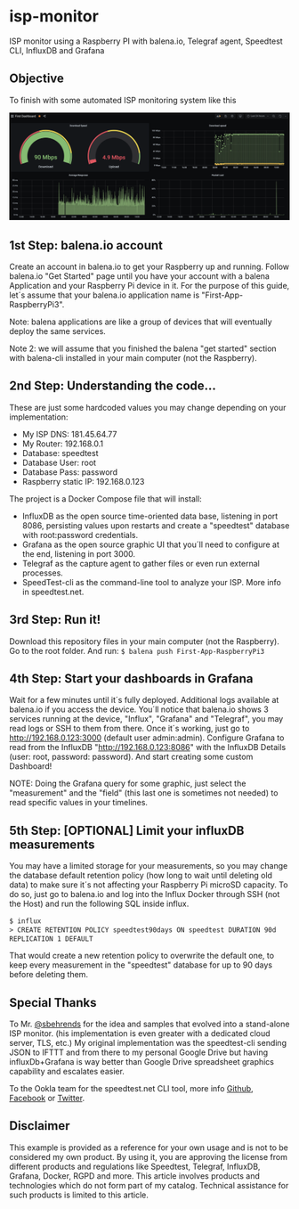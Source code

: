 # isp-monitor
ISP monitor using a Raspberry PI with balena.io, Telegraf agent, Speedtest CLI, InfluxDB and Grafana

## Objective
To finish with some automated ISP monitoring system like this

![Grafana Example](/grafana-example.png)

## 1st Step: balena.io account
Create an account in balena.io to get your Raspberry up and running.
Follow balena.io "Get Started" page until you have your account with a balena Application and your Raspberry Pi device in it.
For the purpose of this guide, let´s assume that your balena.io application name is "First-App-RaspberryPi3".

Note: balena applications are like a group of devices that will eventually deploy the same services.

Note 2: we will assume that you finished the balena "get started" section with balena-cli installed in your main computer (not the Raspberry).


## 2nd Step: Understanding the code...
These are just some hardcoded values you may change depending on your implementation:
- My ISP DNS: 181.45.64.77
- My Router: 192.168.0.1
- Database: speedtest
- Database User: root
- Database Pass: password
- Raspberry static IP: 192.168.0.123

The project is a Docker Compose file that will install:
- InfluxDB as the open source time-oriented data base, listening in port 8086, persisting values upon restarts and create a "speedtest" database with root:password credentials.
- Grafana as the open source graphic UI that you´ll need to configure at the end, listening in port 3000.
- Telegraf as the capture agent to gather files or even run external processes.
- SpeedTest-cli as the command-line tool to analyze your ISP. More info in speedtest.net.

## 3rd Step: Run it!
Download this repository files in your main computer (not the Raspberry).
Go to the root folder.
And run: 
```$ balena push First-App-RaspberryPi3```

## 4th Step: Start your dashboards in Grafana
Wait for a few minutes until it´s fully deployed.
Additional logs available at balena.io if you access the device.
You´ll notice that balena.io shows 3 services running at the device, "Influx", "Grafana" and "Telegraf", you may read logs or SSH to them from there.
Once it´s working, just go to http://192.168.0.123:3000 (default user admin:admin).
Configure Grafana to read from the InfluxDB "http://192.168.0.123:8086" with the InfluxDB Details (user: root, password: password).
And start creating some custom Dashboard!

NOTE: Doing the Grafana query for some graphic, just select the "measurement" and the "field" (this last one is sometimes not needed) to read specific values in your timelines.

## 5th Step: [OPTIONAL] Limit your influxDB measurements
You may have a limited storage for your measurements, so you may change the database default retention policy (how long to wait until deleting old data) to make sure it´s not affecting your Raspberry Pi microSD capacity. To do so, just go to balena.io and log into the Influx Docker through SSH (not the Host) and run the following SQL inside influx.
```
$ influx
> CREATE RETENTION POLICY speedtest90days ON speedtest DURATION 90d REPLICATION 1 DEFAULT
```
That would create a new retention policy to overwrite the default one, to keep every measurement in the "speedtest" database for up to 90 days before deleting them.

## Special Thanks
To Mr. [@sbehrends](https://github.com/sbehrends) for the idea and samples that evolved into a stand-alone ISP monitor. (his implementation is even greater with a dedicated cloud server, TLS, etc.)
My original implementation was the speedtest-cli sending JSON to IFTTT and from there to my personal Google Drive but having influxDb+Grafana is way better than Google Drive spreadsheet graphics capability and escalates easier.

To the Ookla team for the speedtest.net CLI tool, more info [Github](https://github.com/teamookla), [Facebook](https://www.facebook.com/speedtest) or [Twitter](https://twitter.com/speedtest).

## Disclaimer
This example is provided as a reference for your own usage and is not to be considered my own product.
By using it, you are approving the license from different products and regulations like Speedtest, Telegraf, InfluxDB, Grafana, Docker, RGPD and more.
This article involves products and technologies which do not form part of my catalog. Technical assistance for such products is limited to this article.
